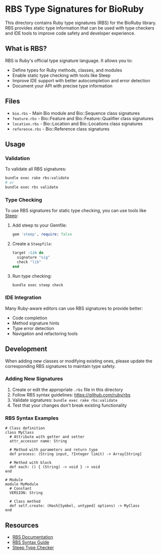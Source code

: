 # RBS Type Signatures for BioRuby

This directory contains Ruby type signatures (RBS) for the BioRuby library. RBS provides static type information that can be used with type checkers and IDE tools to improve code safety and developer experience.

## What is RBS?

RBS is Ruby's official type signature language. It allows you to:
- Define types for Ruby methods, classes, and modules
- Enable static type checking with tools like Steep
- Improve IDE support with better autocompletion and error detection
- Document your API with precise type information

## Files

- `bio.rbs` - Main Bio module and Bio::Sequence class signatures
- `feature.rbs` - Bio::Feature and Bio::Feature::Qualifier class signatures  
- `location.rbs` - Bio::Location and Bio::Locations class signatures
- `reference.rbs` - Bio::Reference class signatures

## Usage

### Validation

To validate all RBS signatures:

```bash
bundle exec rake rbs:validate
# or
bundle exec rbs validate
```

### Type Checking

To use RBS signatures for static type checking, you can use tools like [Steep](https://github.com/soutaro/steep):

1. Add steep to your Gemfile:
   ```ruby
   gem 'steep', require: false
   ```

2. Create a `Steepfile`:
   ```ruby
   target :lib do
     signature "sig"
     check "lib"
   end
   ```

3. Run type checking:
   ```bash
   bundle exec steep check
   ```

### IDE Integration

Many Ruby-aware editors can use RBS signatures to provide better:
- Code completion
- Method signature hints
- Type error detection
- Navigation and refactoring tools

## Development

When adding new classes or modifying existing ones, please update the corresponding RBS signatures to maintain type safety.

### Adding New Signatures

1. Create or edit the appropriate `.rbs` file in this directory
2. Follow RBS syntax guidelines: https://github.com/ruby/rbs
3. Validate signatures: `bundle exec rake rbs:validate`
4. Test that your changes don't break existing functionality

### RBS Syntax Examples

```rbs
# Class definition
class MyClass
  # Attribute with getter and setter
  attr_accessor name: String
  
  # Method with parameters and return type
  def process: (String input, ?Integer limit) -> Array[String]
  
  # Method with block
  def each: () { (String) -> void } -> void
end

# Module
module MyModule
  # Constant
  VERSION: String
  
  # Class method
  def self.create: (Hash[Symbol, untyped] options) -> MyClass
end
```

## Resources

- [RBS Documentation](https://github.com/ruby/rbs)
- [RBS Syntax Guide](https://github.com/ruby/rbs/blob/master/docs/syntax.md)
- [Steep Type Checker](https://github.com/soutaro/steep)